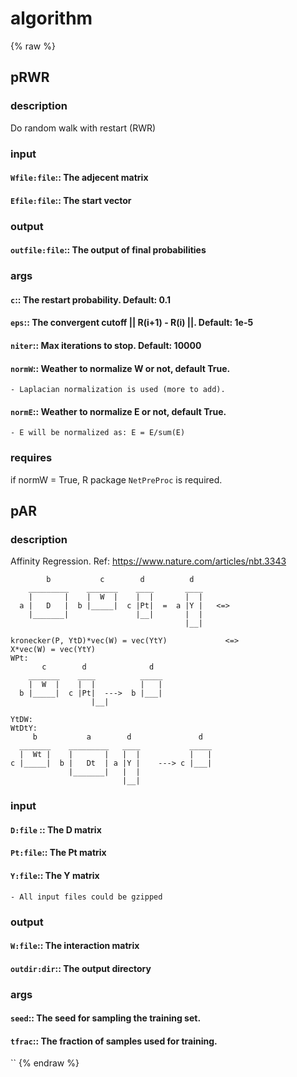 # algorithm
<!-- toc -->
{% raw %}

## pRWR

### description
Do random walk with restart (RWR)

### input
#### `Wfile:file`:: The adjecent matrix  
#### `Efile:file`:: The start vector  

### output
#### `outfile:file`:: The output of final probabilities  

### args
#### `c`::       The restart probability. Default: 0.1  
#### `eps`::     The convergent cutoff || R(i+1) - R(i) ||. Default: 1e-5  
#### `niter`::   Max iterations to stop. Default: 10000  
#### `normW`::   Weather to normalize W or not, default True.   
	- Laplacian normalization is used (more to add).
#### `normE`::   Weather to normalize E or not, default True.   
	- E will be normalized as: E = E/sum(E)

### requires
if normW = True, R package `NetPreProc` is required.

## pAR

### description
Affinity Regression.
Ref: https://www.nature.com/articles/nbt.3343
```
		b           c        d          d  
    _________    _______    ____       ____
	|       |    |  W  |    |  |       |  |
  a |   D   |  b |_____|  c |Pt|  =  a |Y |   <=>
	|_______|               |__|       |  |
                                       |__|

kronecker(P, YtD)*vec(W) = vec(YtY)             <=>
X*vec(W) = vec(YtY)
WPt:
       c        d              d  
    _______    ____          _____
	|  W  |    |  |          |   |
  b |_____|  c |Pt|  --->  b |___|
                  |__|

YtDW:
WtDtY:
     b           a        d               d    
  _______    _________   ____           _____  
  |  Wt |    |       |   |  |           |   |  
c |_____|  b |   Dt  | a |Y |    ---> c |___|  
             |_______|   |  |                 
                         |__|                  
```

### input
#### `D:file` :: The D matrix  
#### `Pt:file`:: The Pt matrix  
#### `Y:file`::  The Y matrix  
	- All input files could be gzipped

### output
#### `W:file`::  The interaction matrix  
#### `outdir:dir`:: The output directory  

### args
#### `seed`::  The seed for sampling the training set.  
#### `tfrac`:: The fraction of samples used for training.  
``
{% endraw %}
